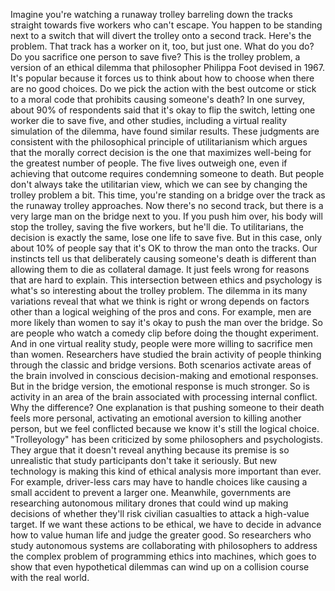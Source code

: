 
Imagine you&#39;re watching a runaway trolley
barreling down the tracks
straight towards five workers
who can&#39;t escape.
You happen to be standing next to a switch
that will divert the trolley
onto a second track.
Here&#39;s the problem.
That track has a worker on it, too,
but just one.
What do you do?
Do you sacrifice one person to save five?
This is the trolley problem,
a version of an ethical dilemma that
philosopher Philippa Foot devised in 1967.
It&#39;s popular because it forces us
to think about how to choose
when there are no good choices.
Do we pick the action 
with the best outcome
or stick to a moral code that prohibits
causing someone&#39;s death?
In one survey, about 90% of respondents
said that it&#39;s okay to flip the switch,
letting one worker die to save five,
and other studies, including a virtual
reality simulation of the dilemma,
have found similar results.
These judgments are consistent with the
philosophical principle of utilitarianism
which argues that 
the morally correct decision
is the one that maximizes well-being
for the greatest number of people.
The five lives outweigh one,
even if achieving that outcome requires
condemning someone to death.
But people don&#39;t always take
the utilitarian view,
which we can see by changing
the trolley problem a bit.
This time, you&#39;re standing on a bridge
over the track
as the runaway trolley approaches.
Now there&#39;s no second track,
but there is a very large man 
on the bridge next to you.
If you push him over, 
his body will stop the trolley,
saving the five workers,
but he&#39;ll die.
To utilitarians, 
the decision is exactly the same,
lose one life to save five.
But in this case, only about 10% of people
say that it&#39;s OK to throw the man
onto the tracks.
Our instincts tell us that deliberately
causing someone&#39;s death
is different than allowing them to die
as collateral damage.
It just feels wrong for reasons
that are hard to explain.
This intersection between ethics
and psychology
is what&#39;s so interesting 
about the trolley problem.
The dilemma in its many variations reveal
that what we think is right or wrong
depends on factors other than 
a logical weighing of the pros and cons.
For example, men are more likely
than women
to say it&#39;s okay to push the man
over the bridge.
So are people who watch a comedy clip
before doing the thought experiment.
And in one virtual reality study,
people were more willing 
to sacrifice men than women.
Researchers have studied 
the brain activity
of people thinking through the classic
and bridge versions.
Both scenarios activate areas of the brain
involved in conscious decision-making
and emotional responses.
But in the bridge version,
the emotional response is much stronger.
So is activity in an area of the brain
associated with processing 
internal conflict.
Why the difference?
One explanation is that pushing someone
to their death feels more personal,
activating an emotional aversion
to killing another person,
but we feel conflicted because we know
it&#39;s still the logical choice.
&quot;Trolleyology&quot; has been criticized by some
philosophers and psychologists.
They argue that it doesn&#39;t reveal anything
because its premise is so unrealistic
that study participants 
don&#39;t take it seriously.
But new technology is making this kind
of ethical analysis
more important than ever.
For example, driver-less cars 
may have to handle choices
like causing a small accident
to prevent a larger one.
Meanwhile, governments are researching
autonomous military drones
that could wind up making decisions of
whether they&#39;ll risk civilian casualties
to attack a high-value target.
If we want these actions to be ethical,
we have to decide in advance
how to value human life
and judge the greater good.
So researchers who study 
autonomous systems
are collaborating with philosophers
to address the complex problem
of programming ethics into machines,
which goes to show that 
even hypothetical dilemmas
can wind up on a collision course
with the real world.
